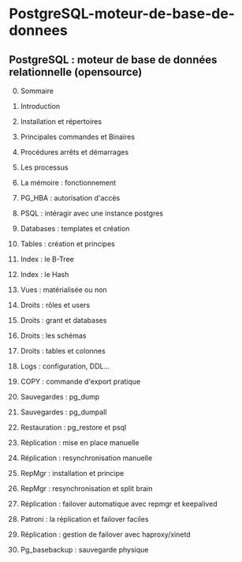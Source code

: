 # PostgreSQL-moteur-de-base-de-donnees



## PostgreSQL : moteur de base de données relationnelle (opensource)



 0.  Sommaire

1.  Introduction

2.  Installation et répertoires

3.  Principales commandes et Binaires

4.  Procédures arrêts et démarrages

5.  Les processus

6.  La mémoire : fonctionnement

8.  PG_HBA : autorisation d'accès

9.  PSQL : intéragir avec une instance postgres

10.  Databases : templates et création

11.  Tables : création et principes

12.  Index : le B-Tree

13.  Index : le Hash

14.  Vues : matérialisée ou non

15.  Droits : rôles et users

16.  Droits : grant et databases

17.  Droits : les schémas

18.  Droits : tables et colonnes

19.  Logs : configuration, DDL...

20.  COPY : commande d'export pratique

21.  Sauvegardes : pg_dump

22.  Sauvegardes : pg_dumpall

23.  Restauration : pg_restore et psql

24.  Réplication : mise en place manuelle

25.  Réplication : resynchronisation manuelle

26.  RepMgr : installation et principe

27.  RepMgr : resynchronisation et split brain

28.  Réplication : failover automatique avec repmgr et keepalived

29.  Patroni : la réplication et failover faciles

30.  Réplication : gestion de failover avec haproxy/xinetd

31.  Pg_basebackup : sauvegarde physique

